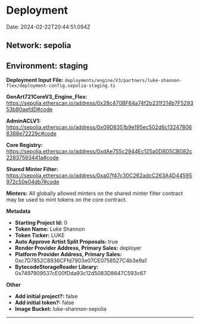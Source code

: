 
# Deployment

Date: 2024-02-22T20:44:51.094Z

## **Network:** sepolia

## **Environment:** staging

**Deployment Input File:** `deployments/engine/V3/partners/luke-shannon-flex/deployment-config.sepolia-staging.ts`

**GenArt721CoreV3_Engine_Flex:** https://sepolia.etherscan.io/address/0x28c470BF64a74f2b231f214b7F529353b80aefdD#code

**AdminACLV1:** https://sepolia.etherscan.io/address/0x09D8351b9e195ec502d6c132478068388e72229c#code

**Core Registry:** https://sepolia.etherscan.io/address/0xdAe755c2944Ec125a0D8D5CB082c22837593441a#code

**Shared Minter Filter:** https://sepolia.etherscan.io/address/0xa07f47c30C262adcC263A4D44595972c50e04db7#code

**Minters:** All globally allowed minters on the shared minter filter contract may be used to mint tokens on the core contract.

**Metadata**

- **Starting Project Id:** 0
- **Token Name:** Luke Shannon
- **Token Ticker:** LUKE
- **Auto Approve Artist Split Proposals:** true
- **Render Provider Address, Primary Sales:** deployer
- **Platform Provider Address, Primary Sales:** 0xc7D7852C8936CFfd7903e07CE0758527C4b3e9a1
- **BytecodeStorageReader Library:** 0x7497909537cE00fDda93c12d5083D8647C593c67

**Other**

- **Add initial project?:** false
- **Add initial token?:** false
- **Image Bucket:** luke-shannon-sepolia

---

